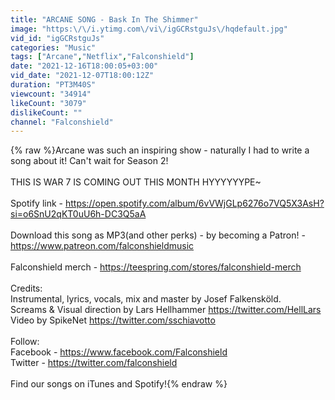 ```yaml
---
title: "ARCANE SONG - Bask In The Shimmer"
image: "https:\/\/i.ytimg.com\/vi\/igGCRstguJs\/hqdefault.jpg"
vid_id: "igGCRstguJs"
categories: "Music"
tags: ["Arcane","Netflix","Falconshield"]
date: "2021-12-16T18:00:05+03:00"
vid_date: "2021-12-07T18:00:12Z"
duration: "PT3M40S"
viewcount: "34914"
likeCount: "3079"
dislikeCount: ""
channel: "Falconshield"
---
```

{% raw %}Arcane was such an inspiring show - naturally I had to write a song about it! Can't wait for Season 2! <br /><br />THIS IS WAR 7 IS COMING OUT THIS MONTH HYYYYYYPE~<br /><br />Spotify link - <a rel="nofollow" target="blank" href="https://open.spotify.com/album/6vVWjGLp6276o7VQ5X3AsH?si=o6SnU2qKT0uU6h-DC3Q5aA">https://open.spotify.com/album/6vVWjGLp6276o7VQ5X3AsH?si=o6SnU2qKT0uU6h-DC3Q5aA</a><br /><br />Download this song as MP3(and other perks) - by becoming a Patron! - <a rel="nofollow" target="blank" href="https://www.patreon.com/falconshieldmusic">https://www.patreon.com/falconshieldmusic</a><br /><br />Falconshield merch - <a rel="nofollow" target="blank" href="https://teespring.com/stores/falconshield-merch">https://teespring.com/stores/falconshield-merch</a><br /><br />Credits:<br />Instrumental, lyrics, vocals, mix and master by Josef Falkensköld.<br />Screams &amp; Visual direction by Lars Hellhammer <a rel="nofollow" target="blank" href="https://twitter.com/HellLars">https://twitter.com/HellLars</a><br />Video by SpikeNet <a rel="nofollow" target="blank" href="https://twitter.com/sschiavotto">https://twitter.com/sschiavotto</a><br /><br />Follow:<br />Facebook - <a rel="nofollow" target="blank" href="https://www.facebook.com/Falconshield">https://www.facebook.com/Falconshield</a><br />Twitter - <a rel="nofollow" target="blank" href="https://twitter.com/falconshield">https://twitter.com/falconshield</a><br /><br />Find our songs on iTunes and Spotify!{% endraw %}
